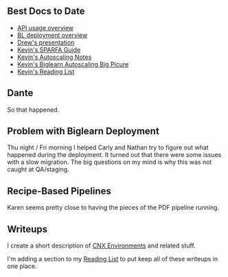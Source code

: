 ## Best Docs to Date
- [API usage overview](https://github.com/openstax/napkin-notes/blob/master/kevin/160921_biglearnApis/api_usage.md)
- [BL deployment overview](https://github.com/openstax/napkin-notes/blob/master/kevin/BiglearnArchitectureDeployment.pdf)
- [Drew's presentation](https://docs.google.com/presentation/d/1qoPqBLD4XqOsIfcM6aJH7IaDQRsxxuA6QBLy4GIZy7w/edit#slide=id.p)
- [Kevin's SPARFA Guide](https://github.com/openstax/sparfa-sandbox/blob/master/klb_sparfa_guide/sparfa_guide.pdf)
- [Kevin's Autoscaling Notes](https://docs.google.com/document/d/1bmn2xYBURE90fiZrdNG5CN28vEBCPJbKukDTbUqntZ4/edit)
- [Kevin's Biglearn Autoscaling Big Picure](https://docs.google.com/document/d/1JGcHIzmHDaDFlQvznzYgsWHuXBRis9qvtwF6pwaYVfQ/edit)
- [Kevin's Reading List](https://github.com/openstax/napkin-notes/blob/master/kevin/summaries/reading_list.md)

## Dante

So that happened.

## Problem with Biglearn Deployment

Thu night / Fri morning
I helped Carly and Nathan
try to figure out what happened
during the deployment.
It turned out that
there were some issues
with a slow migration.
The big questions on my mind
is why this was not caught
at QA/staging.

## Recipe-Based Pipelines

Karen seems pretty close
to having the pieces
of the PDF pipeline running.

## Writeups

I create a short description of
[CNX Environments](https://docs.google.com/document/d/1Rz8wSqlf31zcxkqE-z9b-TQKRKZUpNNGwwTKWndvtoQ/edit#heading=h.moi11qb96kq5)
and related stuff.

I'm adding a section to my
[Reading List](https://github.com/openstax/napkin-notes/blob/master/kevin/summaries/reading_list.md)
to put keep all of these writeups in one place.
